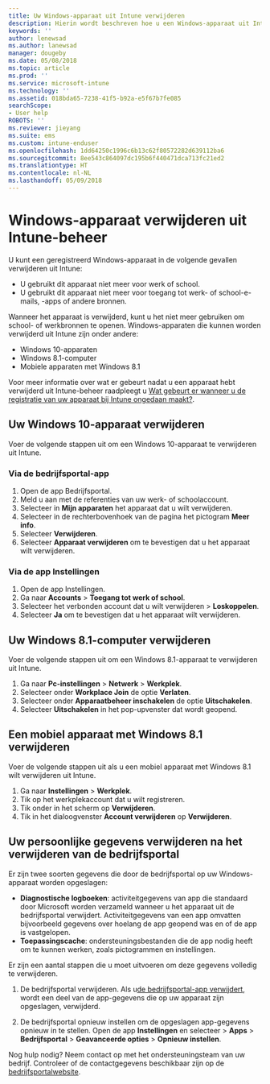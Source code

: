 ```yaml
---
title: Uw Windows-apparaat uit Intune verwijderen
description: Hierin wordt beschreven hoe u een Windows-apparaat uit Intune kunt verwijderen
keywords: ''
author: lenewsad
ms.author: lanewsad
manager: dougeby
ms.date: 05/08/2018
ms.topic: article
ms.prod: ''
ms.service: microsoft-intune
ms.technology: ''
ms.assetid: 018bda65-7238-41f5-b92a-e5f67b7fe085
searchScope:
- User help
ROBOTS: ''
ms.reviewer: jieyang
ms.suite: ems
ms.custom: intune-enduser
ms.openlocfilehash: 1dd64250c1996c6b13c62f80572282d639112ba6
ms.sourcegitcommit: 8ee543c864097dc195b6f440471dca713fc21ed2
ms.translationtype: HT
ms.contentlocale: nl-NL
ms.lasthandoff: 05/09/2018
---
```

# <a name="remove-your-windows-device-from-intune-management"></a>Windows-apparaat verwijderen uit Intune-beheer

U kunt een geregistreerd Windows-apparaat in de volgende gevallen verwijderen uit Intune:  
* U gebruikt dit apparaat niet meer voor werk of school. 
* U gebruikt dit apparaat niet meer voor toegang tot werk- of school-e-mails, -apps of andere bronnen.

Wanneer het apparaat is verwijderd, kunt u het niet meer gebruiken om school- of werkbronnen te openen. Windows-apparaten die kunnen worden verwijderd uit Intune zijn onder andere:  
* Windows 10-apparaten 
* Windows 8.1-computer
* Mobiele apparaten met Windows 8.1
 
Voor meer informatie over wat er gebeurt nadat u een apparaat hebt verwijderd uit Intune-beheer raadpleegt u [Wat gebeurt er wanneer u de registratie van uw apparaat bij Intune ongedaan maakt?](what-happens-if-you-unenroll-your-device-from-intune-windows.md).

## <a name="remove-your-windows-10-device"></a>Uw Windows 10-apparaat verwijderen
Voer de volgende stappen uit om een Windows 10-apparaat te verwijderen uit Intune.

### <a name="via-the-company-portal-app"></a>Via de bedrijfsportal-app

1. Open de app Bedrijfsportal.
2. Meld u aan met de referenties van uw werk- of schoolaccount.
3. Selecteer in **Mijn apparaten** het apparaat dat u wilt verwijderen.
4. Selecteer in de rechterbovenhoek van de pagina het pictogram **Meer info**.
5. Selecteer **Verwijderen**. 
6. Selecteer **Apparaat verwijderen** om te bevestigen dat u het apparaat wilt verwijderen.

### <a name="via-device-settings-app"></a>Via de app Instellingen
1. Open de app Instellingen. 
2. Ga naar **Accounts** > **Toegang tot werk of school**.
3. Selecteer het verbonden account dat u wilt verwijderen > **Loskoppelen**.
4. Selecteer **Ja** om te bevestigen dat u het apparaat wilt verwijderen.

## <a name="remove-your-windows-81-computer"></a>Uw Windows 8.1-computer verwijderen
Voer de volgende stappen uit om een Windows 8.1-apparaat te verwijderen uit Intune.

1.  Ga naar **Pc-instellingen** > **Netwerk** > **Werkplek**.
2.  Selecteer onder **Workplace Join** de optie **Verlaten**.
3.  Selecteer onder **Apparaatbeheer inschakelen** de optie **Uitschakelen**.
4.  Selecteer **Uitschakelen** in het pop-upvenster dat wordt geopend.

## <a name="remove-your-windows-81-mobile-device"></a>Een mobiel apparaat met Windows 8.1 verwijderen
Voer de volgende stappen uit als u een mobiel apparaat met Windows 8.1 wilt verwijderen uit Intune.

1.  Ga naar **Instellingen** > **Werkplek**.
2.  Tik op het werkplekaccount dat u wilt registreren.
3.  Tik onder in het scherm op **Verwijderen**.
4.  Tik in het dialoogvenster **Account verwijderen** op **Verwijderen**.  
## <a name="removing-your-personal-information-after-removing-the-company-portal"></a>Uw persoonlijke gegevens verwijderen na het verwijderen van de bedrijfsportal
Er zijn twee soorten gegevens die door de bedrijfsportal op uw Windows-apparaat worden opgeslagen:

-   **Diagnostische logboeken**: activiteitgegevens van app die standaard door Microsoft worden verzameld wanneer u het apparaat uit de bedrijfsportal verwijdert. Activiteitgegevens van een app omvatten bijvoorbeeld gegevens over hoelang de app geopend was en of de app is vastgelopen.
-   **Toepassingscache**: ondersteuningsbestanden die de app nodig heeft om te kunnen werken, zoals pictogrammen en instellingen.

Er zijn een aantal stappen die u moet uitvoeren om deze gegevens volledig te verwijderen.

1. De bedrijfsportal verwijderen. Als u[de bedrijfsportal-app verwijdert](https://support.microsoft.com/help/4028003/windows-10-uninstall-apps-and-programs), wordt een deel van de app-gegevens die op uw apparaat zijn opgeslagen, verwijderd.  

2. De bedrijfsportal opnieuw instellen om de opgeslagen app-gegevens opnieuw in te stellen. Open de app **Instellingen** en selecteer > **Apps** > **Bedrijfsportal** > **Geavanceerde opties** > **Opnieuw instellen**. 

Nog hulp nodig? Neem contact op met het ondersteuningsteam van uw bedrijf. Controleer of de contactgegevens beschikbaar zijn op de [bedrijfsportalwebsite](https://portal.manage.microsoft.com#HelpDeskDialog).
